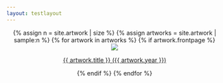 ```yaml
---
layout: testlayout
---
```


<div style="display:block; text-align:center;">
{% assign n = site.artwork | size %}
{% assign artworks = site.artwork | sample:n %}  
{% for artwork in artworks %}
{% if artwork.frontpage %}
<a href="{{ artwork.url }}">
    <div class="tile">
        <div class="tilethumbnail">
        <img src="/assets/{{ artwork.catalogue }}-thumbnail.png"/>
        </div>
        <p>{{ artwork.title }} ({{ artwork.year }})</p>
    </div>
</a>
{% endif %}
{% endfor %}
</div>
